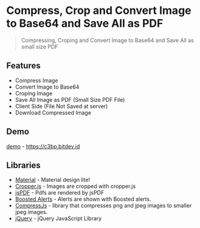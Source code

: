 # Compress, Crop and Convert Image to Base64 and Save All as PDF
> Compressing, Croping and Convert Image to Base64 and Save All as small size PDF

## Features
- Compress Image
- Convert Image to Base64
- Croping Image
- Save All Image as PDF (Small Size PDF File)
- Client Side (File Not Saved at server)
- Download Compressed Image

## Demo 
[demo] - https://c3bp.bitdev.id

## Libraries
- [Material] - Material design lite!
- [Cropper.js] - Images are cropped with cropper.js
- [jsPDF] - Pdfs are rendered by jsPDF
- [Boosted Alerts] - Alerts are shown with Boosted alerts.
- [CompressJs] - library that compresses png and jpeg images to smaller jpeg images.
- [jQuery] - jQuery JavaScript Library

 [demo]: <https://c3bp.bitdev.id>
 [Material]: <https://getmdl.io/>
 [Cropper.js]: <https://fengyuanchen.github.io/cropperjs/>
 [jsPDF]: <https://mrrio.github.io/jsPDF/>
 [Boosted Alerts]: <https://github.com/NotableApp/Alert/>
 [CompressJs]: <https://github.com/kayslay/CompressJs>
 [jQuery]: <https://releases.jquery.com/>
